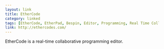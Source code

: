 ```yaml
---
layout: link
title: EtherCode
category: linked
tags: [EtherCode, EtherPad, Bespin, Editor, Programming, Real Time Collaboration]
link: http://ethercodes.com/
---
```


EtherCode is a real-time collaborative programming editor.